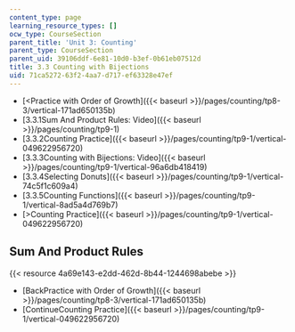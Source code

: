 ```yaml
---
content_type: page
learning_resource_types: []
ocw_type: CourseSection
parent_title: 'Unit 3: Counting'
parent_type: CourseSection
parent_uid: 39106ddf-6e81-10d0-b3ef-0b61eb07512d
title: 3.3 Counting with Bijections
uid: 71ca5272-63f2-4aa7-d717-ef63328e47ef
---
```


*   [\<Practice with Order of Growth]({{< baseurl >}}/pages/counting/tp8-3/vertical-171ad650135b)
*   [3.3.1Sum And Product Rules: Video]({{< baseurl >}}/pages/counting/tp9-1)
*   [3.3.2Counting Practice]({{< baseurl >}}/pages/counting/tp9-1/vertical-049622956720)
*   [3.3.3Counting with Bijections: Video]({{< baseurl >}}/pages/counting/tp9-1/vertical-96a6db418419)
*   [3.3.4Selecting Donuts]({{< baseurl >}}/pages/counting/tp9-1/vertical-74c5f1c609a4)
*   [3.3.5Counting Functions]({{< baseurl >}}/pages/counting/tp9-1/vertical-8ad5a4d769b7)
*   [\>Counting Practice]({{< baseurl >}}/pages/counting/tp9-1/vertical-049622956720)

Sum And Product Rules
---------------------

{{< resource 4a69e143-e2dd-462d-8b44-1244698abebe >}}

*   [BackPractice with Order of Growth]({{< baseurl >}}/pages/counting/tp8-3/vertical-171ad650135b)
*   [ContinueCounting Practice]({{< baseurl >}}/pages/counting/tp9-1/vertical-049622956720)